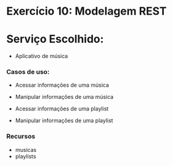 # Exercício 10: Modelagem REST

# Serviço Escolhido:

* Aplicativo de música

### Casos de uso:

- Acessar informações de uma música

- Manipular informações de uma música

- Acessar informações de uma playlist

- Manipular informações de uma playlist


### Recursos

- musicas
- playlists